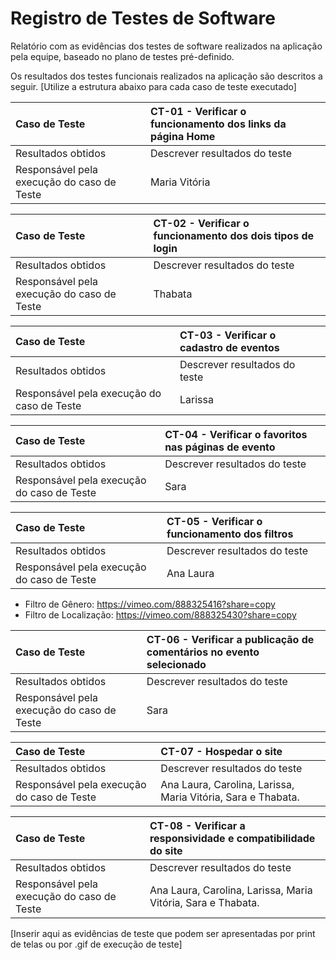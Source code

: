 # Registro de Testes de Software

Relatório com as evidências dos testes de software realizados na aplicação pela equipe, baseado no plano de testes pré-definido.

Os resultados dos testes funcionais realizados na aplicação são descritos a seguir. [Utilize a estrutura abaixo para cada caso de teste executado]

|Caso de Teste    | CT-01 - Verificar o funcionamento dos links da página Home |
|:---|:---|
| Resultados obtidos | Descrever resultados do teste  |
| Responsável pela execução do caso de Teste | Maria Vitória |

|Caso de Teste    | CT-02 - Verificar o funcionamento dos dois tipos de login |
|:---|:---|
| Resultados obtidos | Descrever resultados do teste  |
| Responsável pela execução do caso de Teste | Thabata |

|Caso de Teste    | CT-03 - Verificar o cadastro de eventos |
|:---|:---|
| Resultados obtidos | Descrever resultados do teste  |
| Responsável pela execução do caso de Teste | Larissa |

|Caso de Teste    | CT-04 - Verificar o favoritos nas páginas de evento |
|:---|:---|
| Resultados obtidos | Descrever resultados do teste  |
| Responsável pela execução do caso de Teste | Sara |

|Caso de Teste    | CT-05 - Verificar o funcionamento dos filtros |
|:---|:---|
| Resultados obtidos | Descrever resultados do teste  |
| Responsável pela execução do caso de Teste | Ana Laura |
- Filtro de Gênero: https://vimeo.com/888325416?share=copy
- Filtro de Localização: https://vimeo.com/888325430?share=copy

|Caso de Teste    | CT-06 - Verificar a publicação de comentários no evento selecionado |
|:---|:---|
| Resultados obtidos | Descrever resultados do teste  |
| Responsável pela execução do caso de Teste | Sara |

|Caso de Teste    | CT-07 - Hospedar o site |
|:---|:---|
| Resultados obtidos | Descrever resultados do teste  |
| Responsável pela execução do caso de Teste | Ana Laura, Carolina, Larissa, Maria Vitória, Sara e Thabata. |

|Caso de Teste    | CT-08 - Verificar a responsividade e compatibilidade do site |
|:---|:---|
| Resultados obtidos | Descrever resultados do teste  |
| Responsável pela execução do caso de Teste | Ana Laura, Carolina, Larissa, Maria Vitória, Sara e Thabata. |

[Inserir aqui as evidências de teste que podem ser apresentadas por print de telas ou por .gif de execução de teste]
